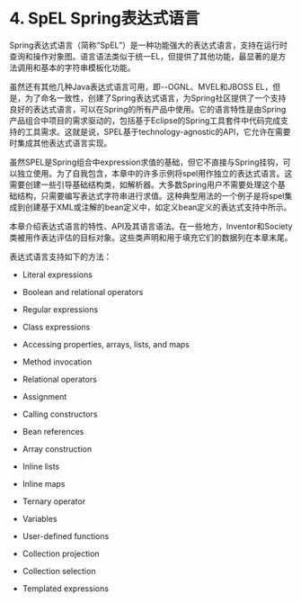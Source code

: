 # 4. SpEL Spring表达式语言

Spring表达式语言（简称“SpEL”）是一种功能强大的表达式语言，支持在运行时查询和操作对象图。语言语法类似于统一EL，但提供了其他功能，最显著的是方法调用和基本的字符串模板化功能。

虽然还有其他几种Java表达式语言可用，即--OGNL、MVEL和JBOSS EL，但是，为了命名一致性，创建了Spring表达式语言，为Spring社区提供了一个支持良好的表达式语言，可以在Spring的所有产品中使用。它的语言特性是由Spring产品组合中项目的需求驱动的，包括基于Eclipse的Spring工具套件中代码完成支持的工具需求。这就是说，SPEL基于technology-agnostic的API，它允许在需要时集成其他表达式语言实现。

虽然SPEL是Spring组合中expression求值的基础，但它不直接与Spring挂钩，可以独立使用。为了自我包含，本章中的许多示例将spel用作独立的表达式语言。这需要创建一些引导基础结构类，如解析器。大多数Spring用户不需要处理这个基础结构，只需要编写表达式字符串进行求值。这种典型用法的一个例子是将spel集成到创建基于XML或注解的bean定义中，如定义bean定义的表达式支持中所示。

本章介绍表达式语言的特性、API及其语言语法。在一些地方，Inventor和Society类被用作表达评估的目标对象。这些类声明和用于填充它们的数据列在本章末尾。

表达式语言支持如下的方法：

* Literal expressions

* Boolean and relational operators

* Regular expressions

* Class expressions

* Accessing properties, arrays, lists, and maps

* Method invocation

* Relational operators

* Assignment

* Calling constructors

* Bean references

* Array construction

* Inline lists

* Inline maps

* Ternary operator

* Variables

* User-defined functions

* Collection projection

* Collection selection

* Templated expressions